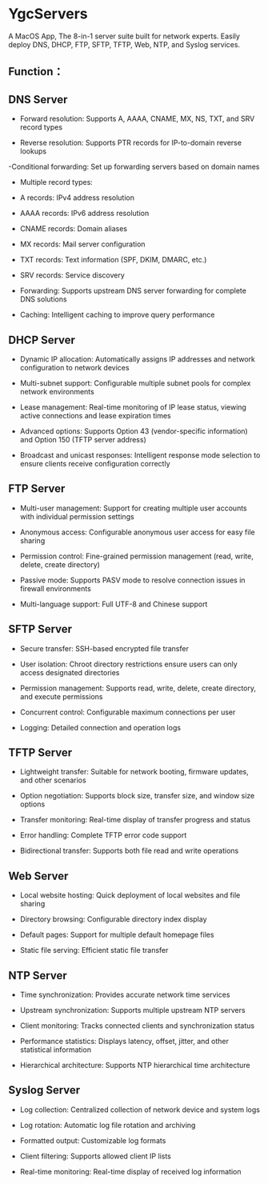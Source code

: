 # YgcServers
A MacOS App, The 8-in-1 server suite built for network experts. Easily deploy DNS, DHCP, FTP, SFTP, TFTP, Web, NTP, and Syslog services.


## Function：

## DNS Server

- Forward resolution: Supports A, AAAA, CNAME, MX, NS, TXT, and SRV record types

- Reverse resolution: Supports PTR records for IP-to-domain reverse lookups

-Conditional forwarding: Set up forwarding servers based on domain names

- Multiple record types:

- A records: IPv4 address resolution

- AAAA records: IPv6 address resolution

- CNAME records: Domain aliases

- MX records: Mail server configuration

- TXT records: Text information (SPF, DKIM, DMARC, etc.)

- SRV records: Service discovery

- Forwarding: Supports upstream DNS server forwarding for complete DNS solutions

- Caching: Intelligent caching to improve query performance

## DHCP Server

- Dynamic IP allocation: Automatically assigns IP addresses and network configuration to network devices

- Multi-subnet support: Configurable multiple subnet pools for complex network environments

- Lease management: Real-time monitoring of IP lease status, viewing active connections and lease expiration times

- Advanced options: Supports Option 43 (vendor-specific information) and Option 150 (TFTP server address)

- Broadcast and unicast responses: Intelligent response mode selection to ensure clients receive configuration correctly

## FTP Server

- Multi-user management: Support for creating multiple user accounts with individual permission settings

- Anonymous access: Configurable anonymous user access for easy file sharing

- Permission control: Fine-grained permission management (read, write, delete, create directory)

- Passive mode: Supports PASV mode to resolve connection issues in firewall environments

- Multi-language support: Full UTF-8 and Chinese support

## SFTP Server

- Secure transfer: SSH-based encrypted file transfer

- User isolation: Chroot directory restrictions ensure users can only access designated directories

- Permission management: Supports read, write, delete, create directory, and execute permissions

- Concurrent control: Configurable maximum connections per user

- Logging: Detailed connection and operation logs

## TFTP Server

- Lightweight transfer: Suitable for network booting, firmware updates, and other scenarios

- Option negotiation: Supports block size, transfer size, and window size options

- Transfer monitoring: Real-time display of transfer progress and status

- Error handling: Complete TFTP error code support

- Bidirectional transfer: Supports both file read and write operations

## Web Server

- Local website hosting: Quick deployment of local websites and file sharing

- Directory browsing: Configurable directory index display

- Default pages: Support for multiple default homepage files

- Static file serving: Efficient static file transfer

## NTP Server

- Time synchronization: Provides accurate network time services

- Upstream synchronization: Supports multiple upstream NTP servers

- Client monitoring: Tracks connected clients and synchronization status

- Performance statistics: Displays latency, offset, jitter, and other statistical information

- Hierarchical architecture: Supports NTP hierarchical time architecture

## Syslog Server

- Log collection: Centralized collection of network device and system logs

- Log rotation: Automatic log file rotation and archiving

- Formatted output: Customizable log formats

- Client filtering: Supports allowed client IP lists

- Real-time monitoring: Real-time display of received log information
